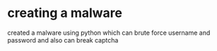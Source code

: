 # creating a malware
created a malware using python which can brute force username and password and also can break captcha
